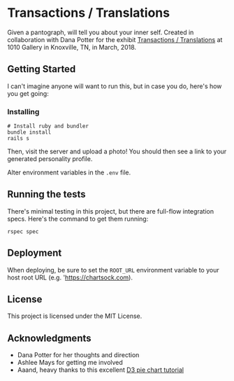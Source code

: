 # Transactions / Translations

Given a pantograph, will tell you about your inner self. Created in collaboration with Dana Potter for the exhibit [Transactions / Translations](https://www.facebook.com/events/170903523554293/) at 1010 Gallery in Knoxville, TN, in March, 2018.

## Getting Started

I can't imagine anyone will want to run this, but in case you do, here's how you get going:

### Installing

```
# Install ruby and bundler
bundle install
rails s
```

Then, visit the server and upload a photo! You should then see a link to your generated personality profile.

Alter environment variables in the `.env` file.

## Running the tests

There's minimal testing in this project, but there are full-flow integration specs. Here's the command to get them running:
 
```
rspec spec
```

## Deployment

When deploying, be sure to set the `ROOT_URL` environment variable to your host root URL (e.g. 'https://chartsock.com).


## License

This project is licensed under the MIT License.

## Acknowledgments

* Dana Potter for her thoughts and direction
* Ashlee Mays for getting me involved
* Aaand, heavy thanks to this excellent [D3 pie chart tutorial](http://zeroviscosity.com/d3-js-step-by-step/step-0-intro)
